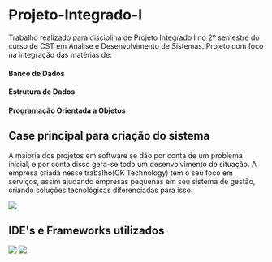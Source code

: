# Projeto-Integrado-I

Trabalho realizado para disciplina de Projeto Integrado I no 2º semestre do curso de CST em Análise e Desenvolvimento de Sistemas. Projeto com foco na integração das matérias de: 
#### Banco de Dados
#### Estrutura de Dados
#### Programação Orientada a Objetos

## Case principal para criação do sistema
A maioria dos projetos em software se dão por conta de um problema inicial, e por conta disso gera-se todo um desenvolvimento de situação. A empresa criada nesse trabalho(CK Technology) tem o seu foco em serviços, assim ajudando empresas pequenas em seu sistema de gestão, criando soluções tecnológicas diferenciadas para isso.

<p align="left">
    <img src="https://media.giphy.com/media/ZBQ2RAh1imJaSUyInN/giphy.gif" />
</p>

## IDE's e Frameworks utilizados
<p>
    <img src="https://miro.medium.com/max/525/0*DAfzCL4fuZltCqk3.png" />
    <img src="https://cdn.imgbin.com/7/9/1/imgbin-mysql-workbench-computer-icons-logo-portable-network-graphics-database-server-LxsxMbVh7FuSQC5c9a3dBRRPM.jpg" />
</p>
